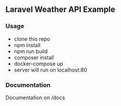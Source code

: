 ## Laravel Weather API Example

### Usage

- clone this repo
- npm install
- npm run build
- composer install
- docker-compose up
- server will run on localhost:80

### Documentation

Documentation on /docs